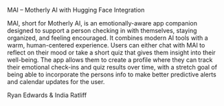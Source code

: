 MAI – Motherly AI with Hugging Face Integration

MAI, short for Motherly AI, is an emotionally-aware app companion designed to support  a person checking in with themselves, staying organized, and feeling encouraged. It combines modern AI tools with a warm, human-centered experience. Users can either chat with MAI to reflect on their mood or take a short quiz that gives them insight into their well-being. The app allows them to create a profile where they can track their emotional check-ins and quiz results over time, with a stretch goal of being able to incorporate the persons info to make better predictive alerts and calendar updates for the user. 

Ryan Edwards & India Ratliff


